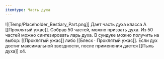```yaml
---
itemtype: Часть духа
---
```

![[Temp/Placeholder_Bestiary_Part.png]]
Дает часть духа класса А [[Проклятый ужас]]. Собрав 50 частей, можно призвать духа. Из 50 частей можно синтезировать ларь духа. В сундуке можно получить на выбор: [[Проклятый ужас]] либо [[Блеск · Проклятый ужас]]. Если дух достиг максимальной звездности, после применения дается [[Пыль духа]] х4.
